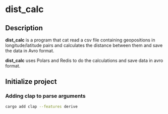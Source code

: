 # dist_calc

## Description

**dist_calc** is a program that cat read a csv file containing geopositions in longitude/latitude pairs and calculates the distance between
them and save the data in Avro format.

**dist_calc** uses Polars and Redis to do the calculations and save data in avro format.

## Initialize project

### Adding **clap** to parse arguments

```bash
cargo add clap --features derive
```